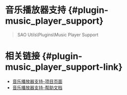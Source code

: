 
# 音乐播放器支持 {#plugin-music_player_support}

> SAO Utils\\Plugins\\Music Player Support

# 相关链接 {#plugin-music_player_support-link}

- <A HREF="http://www.rangercd.com/sao/music-player-sp-page/" TARGET="_blank">音乐播放器支持-项目页面</A>
- <A HREF="http://www.rangercd.com/sao/music-player-sp-help/" TARGET="_blank">音乐播放器支持-帮助文档</A>